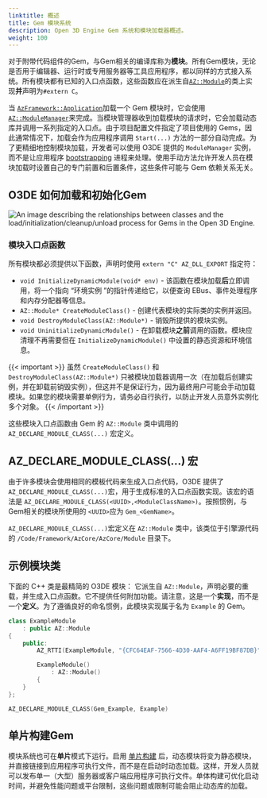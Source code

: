 ```yaml
---
linktitle: 概述
title: Gem 模块系统
description: Open 3D Engine Gem 系统和模块加载器概述。
weight: 100
---
```


对于附带代码组件的Gem，与Gem相关的编译库称为**模块**。所有Gem模块，无论是否用于编辑器、运行时或专用服务器等工具应用程序，都以同样的方式接入系统。所有模块都有已知的入口点函数，这些函数应在派生自[`AZ::Module`](/docs/api/frameworks/azcore/class_a_z_1_1_module.html)的类上实现**并**声明为`#extern C`。

当 [`AzFramework::Application`](/docs/api/frameworks/azframework/class_az_framework_1_1_application.html)加载一个 Gem 模块时，它会使用[`AZ::ModuleManager`](/docs/api/frameworks/azcore/class_a_z_1_1_module_manager.html)来完成。当模块管理器收到加载模块的请求时，它会加载动态库并调用一系列指定的入口点。由于项目配置文件指定了项目使用的 Gems，因此通常情况下，加载会作为应用程序调用 `Start(...)` 方法的一部分自动完成。为了更精细地控制模块加载，开发者可以使用 O3DE 提供的 `ModuleManager` 实例，而不是让应用程序 [bootstrapping](../bootstrap) 进程来处理。使用手动方法允许开发人员在模块加载时设置自己的专门前置和后置条件，这些条件可能与 Gem 依赖关系无关。

## O3DE 如何加载和初始化Gem

![An image describing the relationships between classes and the load/initialization/cleanup/unload process for Gems in the Open 3D Engine.](/images/user-guide/programming/gems/gem-load-flow.svg)

### 模块入口点函数

所有模块都必须提供以下函数，声明时使用 `extern "C" AZ_DLL_EXPORT` 指定符：

* `void InitializeDynamicModule(void* env)` - 该函数在模块加载**后**立即调用，将一个指向 “环境实例 ”的指针传递给它，以便查询 EBus、事件处理程序和内存分配器等信息。
* `AZ::Module* CreateModuleClass()` - 创建代表模块的实际类的实例并返回。
* `void DestroyModuleClass(AZ::Module*)` - 销毁所提供的模块实例。
* `void UninitializeDynamicModule()` - 在卸载模块**之前**调用的函数。模块应清理不再需要但在 `InitializeDynamicModule()` 中设置的静态资源和环境信息。

{{< important >}}
虽然 `CreateModuleClass()` 和 `DestroyModuleClass(AZ::Module*)` 只被模块加载器调用一次（在加载后创建实例，并在卸载前销毁实例），但这并不是保证行为，因为最终用户可能会手动加载模块。如果您的模块需要单例行为，请务必自行执行，以防止开发人员意外实例化多个对象。
{{< /important >}}

这些模块入口点函数由 Gem 的 `AZ::Module` 类中调用的 `AZ_DECLARE_MODULE_CLASS(...)` 宏定义。

## AZ_DECLARE_MODULE_CLASS(...) 宏

由于许多模块会使用相同的模板代码来生成入口点代码，O3DE 提供了 `AZ_DECLARE_MODULE_CLASS(...)`宏，用于生成标准的入口点函数实现。该宏的语法是 `AZ_DECLARE_MODULE_CLASS(<UUID>,<ModuleClassName>)`。按照惯例，与Gem相关的模块所使用的 `<UUID>`应为 `Gem_<GemName>`。

`AZ_DECLARE_MODULE_CLASS(...)`宏定义在 `AZ::Module` 类中，该类位于引擎源代码的 `/Code/Framework/AzCore/AzCore/Module` 目录下。

## 示例模块类

下面的 C++ 类是最精简的 O3DE 模块： 它派生自 `AZ::Module`，声明必要的重载，并生成入口点函数。它不提供任何附加功能。请注意，这是一个**实现**，而不是一个**定义**。为了遵循良好的命名惯例，此模块实现属于名为 `Example` 的 Gem。

```cpp
class ExampleModule
    : public AZ::Module
{
    public:
    	AZ_RTTI(ExampleModule, "{CFC64EAF-7566-4D30-AAF4-A6FF19BF87DB}", AZ::Module);

        ExampleModule()
            : AZ::Module()
        {
	}
};

AZ_DECLARE_MODULE_CLASS(Gem_Example, Example)
```

## 单片构建Gem

模块系统也可在**单片**模式下运行。启用 [单片构建](/docs/user-guide/build/reference/#build-configuration) 后，动态模块将变为静态模块，并直接链接到应用程序可执行文件，而不是在启动时动态加载。这样，开发人员就可以发布单一（大型）服务器或客户端应用程序可执行文件。单体构建可优化启动时间，并避免性能问题或平台限制，这些问题或限制可能会阻止动态库的加载。

